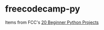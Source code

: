 # freecodecamp-py

Items from FCC's [20 Beginner Python Projects](https://www.youtube-nocookie.com/embed/pdy3nh1tn6I?playlist=pdy3nh1tn6I&autoplay=1&iv_load_policy=3&loop=1&start=)
